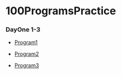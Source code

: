# 100ProgramsPractice

### DayOne 1-3

* [Program1](https://github.com/imhimansu28/100ProgramsPractice/blob/master/Day1/program1.py)

* [Program2](https://github.com/imhimansu28/100ProgramsPractice/blob/master/Day1/program2.py)

* [Program3](https://github.com/imhimansu28/100ProgramsPractice/blob/master/Day1/program3.py)

